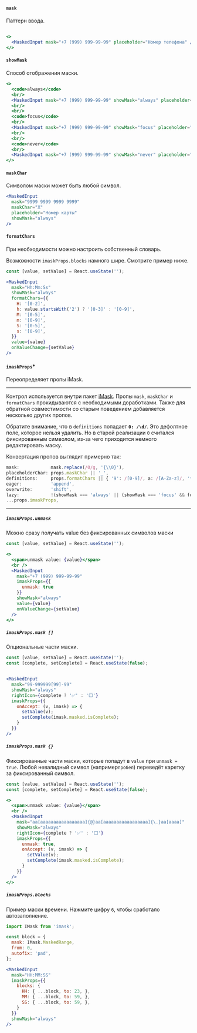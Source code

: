 #### `mask`

Паттерн ввода.

```jsx harmony

<>
  <MaskedInput mask="+7 (999) 999-99-99" placeholder="Номер телефона" />
</>
```

#### `showMask`

Способ отображения маски.

```jsx harmony
<>
  <code>always</code>
  <br/>
  <MaskedInput mask="+7 (999) 999-99-99" showMask="always" placeholder="Номер телефона" />
  <br/>
  <br/>
  <code>focus</code>
  <br/>
  <MaskedInput mask="+7 (999) 999-99-99" showMask="focus" placeholder="Номер телефона" />
  <br/>
  <br/>
  <code>never</code>
  <br/>
  <MaskedInput mask="+7 (999) 999-99-99" showMask="never" placeholder="Номер телефона" />
</>
```

#### `maskChar`

Символом маски может быть любой символ.

```jsx harmony
<MaskedInput
  mask="9999 9999 9999 9999"
  maskChar="X"
  placeholder="Номер карты"
  showMask="always"
/>
```

#### `formatChars`

При необходимости можно настроить собственный словарь.

Возможности `imaskProps.blocks` намного шире. Смотрите пример ниже.

```jsx harmony
const [value, setValue] = React.useState('');

<MaskedInput
  mask="Hh:Mm:Ss"
  showMask="always"
  formatChars={{
    H: '[0-2]',
    h: value.startsWith('2') ? '[0-3]' : '[0-9]',
    M: '[0-5]',
    m: '[0-9]',
    S: '[0-5]',
    s: '[0-9]',
  }}
  value={value}
  onValueChange={setValue}
/>
```

#### `imaskProps`*

Переопределяет пропы iMask.

---

Контрол используется внутри пакет [iMask](https://imask.js.org/). Пропы `mask`, `maskChar` и `formatChars` прокидываются
с необходимыми доработками. Также для обратной совместимости со старым поведением добавляется несколько других пропов.

Обратите внимание, что в `definitions` попадает **`0: /\d/`**. Это дефолтное поле, которое нельзя удалить. Но в старой
реализации `0` считался фиксированным символом, из-за чего приходится немного редактировать маску.

Конвертация пропов выглядит примерно так:

```typescript static
mask:            mask.replace(/0/g, '{\\0}'),
placeholderChar: props.maskChar || '_',
definitions:     props.formatChars || { '9': /[0-9]/, a: /[A-Za-z]/, '*': /[A-Za-z0-9]/ },
eager:           'append',
overwrite:       'shift',
lazy:            !(showMask === 'always' || (showMask === 'focus' && focused)),
...props.imaskProps,
```

---

##### `imaskProps.unmask`

Можно сразу получать value без фиксированных символов маски

```jsx harmony
const [value, setValue] = React.useState('');

<>
  <span>unmask value: {value}</span>
  <br />
  <MaskedInput
    mask="+7 (999) 999-99-99"
    imaskProps={{
      unmask: true
    }}
    showMask="always"
    value={value}
    onValueChange={setValue}
  />
</>
```

##### `imaskProps.mask []`

Опциональные части маски.

```jsx harmony
const [value, setValue] = React.useState('');
const [complete, setComplete] = React.useState(false);


<MaskedInput
  mask="99-999999[99]-99"
  showMask="always"
  rightIcon={complete ? '✅' : '⬜'}
  imaskProps={{
    onAccept: (v, imask) => {
      setValue(v);
      setComplete(imask.masked.isComplete);
    }
  }}
/>
```

##### `imaskProps.mask {}`

Фиксированные части маски, которые попадут в `value` при `unmask = true`. Любой невалидный символ (например`пробел`)
переведёт каретку за фиксированный символ.

```jsx harmony
const [value, setValue] = React.useState('');
const [complete, setComplete] = React.useState(false);

<>
  <span>unmask value: {value}</span>
  <br />
  <MaskedInput
    mask="aa[aaaaaaaaaaaaaaaaa]{@}aa[aaaaaaaaaaaaaaaaa]{\.}aa[aaaa]"
    showMask="always"
    rightIcon={complete ? '✅' : '⬜'}
    imaskProps={{
      unmask: true,
      onAccept: (v, imask) => {
        setValue(v);
        setComplete(imask.masked.isComplete);
      }
    }}
  />
</>
```

##### `imaskProps.blocks`

Пример маски времени. Нажмите цифру `6`, чтобы сработало автозаполнение.

```jsx harmony
import IMask from 'imask';

const block = {
  mask: IMask.MaskedRange,
  from: 0,
  autofix: 'pad',
};

<MaskedInput
  mask="HH:MM:SS"
  imaskProps={{
    blocks: {
      HH: { ...block, to: 23, },
      MM: { ...block, to: 59, },
      SS: { ...block, to: 59, },
    }
  }}
  showMask="always"
/>
```

